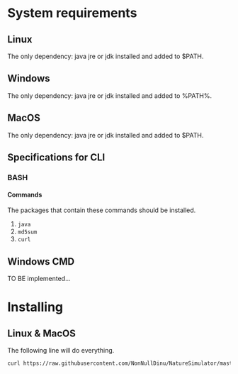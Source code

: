 # System requirements
## Linux
The only dependency: java jre or jdk installed and added to $PATH.

## Windows
The only dependency: java jre or jdk installed and added to %PATH%.

## MacOS
The only dependency: java jre or jdk installed and added to $PATH.

## Specifications for CLI
### BASH
#### Commands
The packages that contain these commands should be installed.
1. `java`
2. `md5sum`
3. `curl`

## Windows CMD
TO BE implemented...

# Installing
## Linux & MacOS
The following line will do everything.
```bash
curl https://raw.githubusercontent.com/NonNullDinu/NatureSimulator/master/installScripts/1.3.2.sh | sh
```